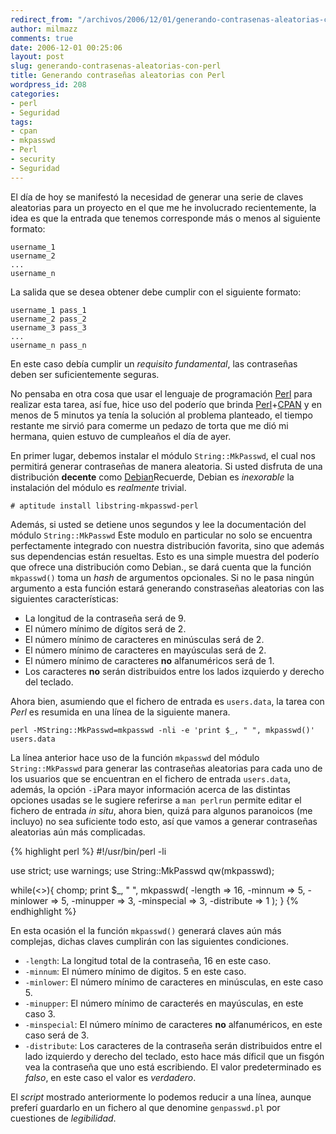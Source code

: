 ```yaml
---
redirect_from: "/archivos/2006/12/01/generando-contrasenas-aleatorias-con-perl/"
author: milmazz
comments: true
date: 2006-12-01 00:25:06
layout: post
slug: generando-contrasenas-aleatorias-con-perl
title: Generando contraseñas aleatorias con Perl
wordpress_id: 208
categories:
- perl
- Seguridad
tags:
- cpan
- mkpasswd
- Perl
- security
- Seguridad
---
```


El día de hoy se manifestó la necesidad de generar una serie de claves aleatorias para un proyecto en el que me he involucrado recientemente, la idea es que la entrada que tenemos corresponde más o menos al siguiente formato:

    username_1
    username_2
    ...
    username_n

La salida que se desea obtener debe cumplir con el siguiente formato:
    
    username_1 pass_1
    username_2 pass_2
    username_3 pass_3
    ...
    username_n pass_n

En este caso debía cumplir un _requisito fundamental_, las contraseñas deben ser suficientemente seguras.

No pensaba en otra cosa que usar el lenguaje de programación [Perl](http://www.perl.com) para realizar esta tarea, así fue, hice uso del poderío que brinda [Perl](http://www.perl.com)+[CPAN](http://www.cpan.org/) y en menos de 5 minutos ya tenía la solución al problema planteado, el tiempo restante me sirvió para comerme un pedazo de torta que me dió mi hermana, quien estuvo de cumpleaños el día de ayer.

En primer lugar, debemos instalar el módulo `String::MkPasswd`, el cual nos permitirá generar contraseñas de manera aleatoria. Si usted disfruta de una distribución **decente** como [Debian](http://www.debian.org)Recuerde, Debian es _inexorable_ la instalación del módulo es _realmente_ trivial.

    # aptitude install libstring-mkpasswd-perl

Además, si usted se detiene unos segundos y lee la documentación del módulo `String::MkPasswd` Este modulo en particular no solo se encuentra perfectamente integrado con nuestra distribución favorita, sino que además sus dependencias están resueltas. Esto es una simple muestra del poderío que ofrece una distribución como Debian., se dará cuenta que la función `mkpasswd()` toma un _hash_ de argumentos opcionales. Si no le pasa ningún argumento a esta función estará generando constraseñas aleatorias con las siguientes características:

  * La longitud de la contraseña será de 9.
  * El número mínimo de dígitos será de 2.
  * El número mínimo de caracteres en minúsculas será de 2.
  * El número mínimo de caracteres en mayúsculas será de 2.
  * El número mínimo de caracteres **no** alfanuméricos será de 1.
  * Los caracteres **no** serán distribuidos entre los lados izquierdo y derecho del teclado.

Ahora bien, asumiendo que el fichero de entrada es `users.data`, la tarea con _Perl_ es resumida en una línea de la siguiente manera.

    perl -MString::MkPasswd=mkpasswd -nli -e 'print $_, " ", mkpasswd()' users.data

La línea anterior hace uso de la función `mkpasswd` del módulo `String::MkPasswd` para generar las contraseñas aleatorias para cada uno de los usuarios que se encuentran en el fichero de entrada `users.data`, además, la opción `-i`Para mayor información acerca de las distintas opciones usadas se le sugiere referirse a `man perlrun` permite editar el fichero de entrada _in situ_, ahora bien, quizá para algunos paranoicos (me incluyo) no sea suficiente todo esto, así que vamos a generar contraseñas aleatorias aún más complicadas.

{% highlight perl %}
#!/usr/bin/perl -li
    
use strict;
use warnings;
use String::MkPasswd qw(mkpasswd);

while(<>){
    chomp;
    print $_, " ", mkpasswd(
	    -length => 16,
	    -minnum => 5,
	    -minlower => 5,
	    -minupper => 3,
	    -minspecial => 3,
	    -distribute => 1
    );
}
{% endhighlight %}

En esta ocasión el la función `mkpasswd()` generará claves aún más complejas, dichas claves cumplirán con las siguientes condiciones.

 * `-length`: La longitud total de la contraseña, 16 en este caso.
 * `-minnum`: El número mínimo de digitos. 5 en este caso.
 * `-minlower`: El número mínimo de caracteres en minúsculas, en este caso 5.
 * `-minupper`: El número mínimo de caracterés en mayúsculas, en este caso 3.
 * `-minspecial`: El número mínimo de caracteres **no** alfanuméricos, en este caso será de 3.
 * `-distribute`: Los caracteres de la contraseña serán distribuidos entre el lado izquierdo y derecho del teclado, esto hace más díficil que un fisgón vea la contraseña que uno está escribiendo. El valor predeterminado es _falso_, en este caso el valor es _verdadero_.

El _script_ mostrado anteriormente lo podemos reducir a una línea, aunque preferí guardarlo en un fichero al que denomine `genpasswd.pl` por cuestiones de _legibilidad_.
